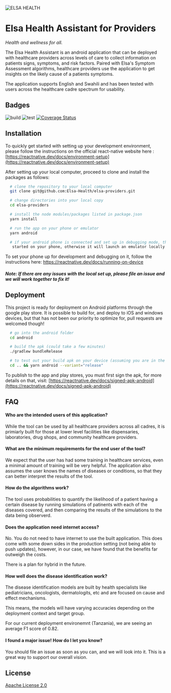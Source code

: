 
![ELSA HEALTH](https://www.elsa.health/elsa-logo.png)

    
# Elsa Health Assistant for Providers

_Health and wellness for all._



The Elsa Health Assistant is an android application that can be deployed with healthcare providers across levels of care to collect information on patients signs, symptoms, and risk factors. Paired with Elsa's Symptom Assessment algorithms, healthcare providers use the application to get insights on the likely cause of a patients symptoms.

The application supports English and Swahili and has been tested with users across the healthcare cadre spectrum for usability.




## Badges


![build](https://github.com/Elsa-Health/elsa-providers/workflows/build/badge.svg?branch=main) ![test](https://github.com/Elsa-Health/elsa-providers/workflows/CI/badge.svg?branch=main) <a href='https://coveralls.io/github/Elsa-Health/elsa-providers'><img src='https://coveralls.io/repos/github/Elsa-Health/elsa-providers/badge.svg' alt='Coverage Status' /></a>

## Installation 
To quickly get started with setting up your development environment, 
please follow the instructions on the official react-native website here 
: [https://reactnative.dev/docs/environment-setup](https://reactnative.dev/docs/environment-setup)

After setting up your local computer, proceed to clone and install the packages as follows:

```bash 
  # clone the repository to your local computer
  git clone git@github.com:Elsa-Health/elsa-providers.git

  # change directories into your local copy
  cd elsa-providers

  # install the node modules/packages listed in package.json
  yarn install

  # run the app on your phone or emulator
  yarn android

  # if your android phone is connected and set up in debugging mode, the app will be
   started on your phone, otherwise it will launch an emulator locally.

```

To set your phone up for development and debugging on it, follow the instructions here: https://reactnative.dev/docs/running-on-device

##### Note: If there are any issues with the local set up, please file an issue and we will work together to fix it!

## Deployment

This project is ready for deployment on Android platforms through the google play store.
It is possible to build for, and deploy to iOS and windows devices, but that has not
been our priority to optimize for, pull requests are welcomed though!

```bash
  # go into the android folder
  cd android

  # build the apk (could take a few minutes)
  ./gradlew bundleRelease

  # to test out your build apk on your device (assuming you are in the ./android directory)
  cd .. && yarn android --variant="release"
```

To publish to the app and play stores, you must first sign the apk, for more details on that, visit: [https://reactnative.dev/docs/signed-apk-android](https://reactnative.dev/docs/signed-apk-android)
## FAQ

#### Who are the intended users of this application?

While the tool can be used by all healthcare providers across all cadres, 
it is primiarly built for those at lower level facilities like dispensaries, 
laboratories, drug shops, and community healthcare providers.

#### What are the minimum requirements for the end user of the tool?

We expect that the user has had some training in healthcare services, even a 
minimal amount of training will be very helpful. The application also assumes 
the user knows the names of diseases or conditions, so that they can better 
interpret the results of the tool.

#### How do the algorithms work?

The tool uses probabilities to quantify the likelihood of a patient having a 
certain disease by running simulations of patinents with each of the diseases 
covered, and then comparing the results of the simulations to the data being
observerd.

#### Does the application need internet access?

No. You do not need to have internet to use the built application. 
This does come with some down sides in the production setting (not being able 
to push updates), however, in our case, we have found that the benefits far 
outweigh the costs.

There is a plan for hybrid in the future.

#### How well does the disease identification work?

The disease identification models are built by health specialists like pediatricians,
oncologists, dermatologits, etc and are focused on cause and effect mechanisms.

This means, the models will have varying accuracies depending on the deployment 
context and target group.

For our current deployment environemnt (Tanzania), 
we are seeing an average F1 score of 0.82.


#### I found a major issue! How do I let you know?

You should file an issue as soon as you can, and we will look into it. 
This is a great way to support our overall vision.

## License

[Apache License 2.0](https://choosealicense.com/licenses/apache-2.0/)

  